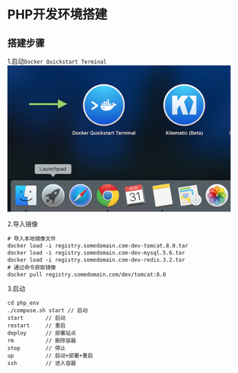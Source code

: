 # PHP开发环境搭建

## 搭建步骤
1.启动`Docker Quickstart Terminal`
![](../images/applications_folder.png)

2.导入镜像  
```
# 导入本地镜像文件
docker load -i registry.somedomain.com-dev-tomcat.8.0.tar
docker load -i registry.somedomain.com-dev-mysql.5.6.tar
docker load -i registry.somedomain.com-dev-redis.3.2.tar
# 通过命令获取镜像
docker pull registry.somedomain.com/dev/tomcat:8.0
```

3.启动
```
cd php_env
./compose.sh start // 启动
start		// 启动
restart		// 重启
deploy		// 部署站点
rm			// 删除容器
stop		// 停止
up			// 启动+部署+重启
ssh			// 进入容器
```

